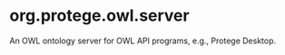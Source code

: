 org.protege.owl.server
======================

An OWL ontology server for OWL API programs, e.g., Protege Desktop.
